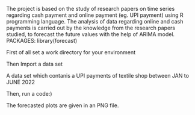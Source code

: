 The project is based on the study of research papers on time series
regarding cash payment and online payment (eg. UPI payment) using R
programming language. The analysis of data regarding online and cash
payments is carried out by the knowledge from the research papers
studied, to forecast the future values with the help of ARIMA model.
PACKAGES: library(forecast)

First of all set a work directory for your environment

Then Import a data set

A data set which contanis a UPI payments of textile shop between JAN to
JUNE 2022

Then, run a code:)

The forecasted plots are given in an PNG file.
